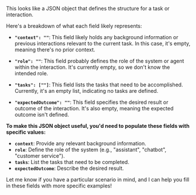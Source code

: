 This looks like a JSON object that defines the structure for a task or interaction. 

Here's a breakdown of what each field likely represents:

* **`"context": ""`**: This field likely holds any background information or previous interactions relevant to the current task. In this case, it's empty, meaning there's no prior context.

* **`"role": ""`**: This field probably defines the role of the system or agent within the interaction. It's currently empty, so we don't know the intended role.

* **`"tasks": [""]`**: This field lists the tasks that need to be accomplished. Currently, it's an empty list, indicating no tasks are defined.

* **`"expectedOutcome": ""`**: This field specifies the desired result or outcome of the interaction.  It's also empty, meaning the expected outcome isn't defined.


**To make this JSON object useful, you'd need to populate these fields with specific values:**

* **`context`**:  Provide any relevant background information.
* **`role`**:  Define the role of the system (e.g., "assistant", "chatbot", "customer service").
* **`tasks`**: List the tasks that need to be completed.
* **`expectedOutcome`**: Describe the desired result.



Let me know if you have a particular scenario in mind, and I can help you fill in these fields with more specific examples!
